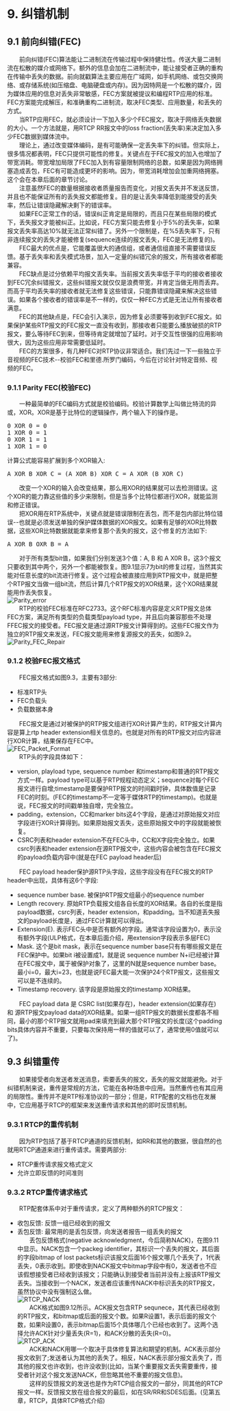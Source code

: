 # 9. 纠错机制
## 9.1 前向纠错(FEC)
&emsp;&emsp;前向纠错(FEC)算法能让二进制流在传输过程中保持健壮性。传送大量二进制流在松散的媒介或网络下。额外的信息会加在二进制流中，能让接受者正确的重构在传输中丢失的数据。前向就戳算法主要应用在广域网，如手机网络、或包交换网络、或存储系统(如压缩盘、电脑硬盘或内存)。因为因特网是一个松散的媒介，因为媒体应用的信息对丢失非常敏感，FEC方案就被提议和编程RTP应用的标准。FEC方案能完成解压，和准确重构二进制流，取决FEC类型、应用数量，和丢失的方式。<br/>
&emsp;&emsp;当RTP应用FEC，就必须设计一下加入多少个FEC报文，取决于网络丢失数据的大小。一个方法就是，用RTCP RR报文中的loss fraction(丢失率)来决定加入多少FEC数据到媒体流中。<br/>
&emsp;&emsp;理论上，通过改变媒体编码，是有可能确保一定丢失率下的纠错。但实际上，很多情况都表明，FEC只提供可能性的修复。关键点在于FEC报文的加入也增加了带宽消耗。带宽增加局限了FEC加入到有容量限制网络的总数，如果是因为网络拥塞造成丢包，FEC有可能造成更坏的影响。因为，带宽消耗增加会加重网络拥塞。这个会在本章后面的章节讨论。<br/>
&emsp;&emsp;注意虽然FEC的数量根据接收者质量报告而变化，对报文丢失并不发送反馈，并且也不能保证所有的丢失报文都能修复。目的是让丢失率降低到能接受的丢失率，然后让错误隐藏解决剩下的错误率。<br/>
&emsp;&emsp;如果FEC正常工作的话，错误纠正肯定是局限的，而且只在某些局限的模式下，丢失报文才能被纠正。比如说，FEC方案只能去修复小于5%的丢失率，如果报文丢失率高达10%就无法正常纠错了。另外一个限制是，在%5丢失率下，只有非连续报文的丢失才能被修复(sequence连续的报文丢失，FEC是无法修复的)。<br/>
&emsp;&emsp;FEC最大的优点是，它能覆盖很大的通信组，或者通信组直接不需要错误反馈。基于丢失率和丢失模式场景，加入一定量的纠错冗余的报文，所有接收者都能兼容。<br/>
&emsp;&emsp;FEC缺点是过分依赖平均报文丢失率。当前报文丢失率低于平均的接收者接收到FEC冗余纠错报文，这些纠错报文就仅仅是浪费带宽，并肯定当做无用而丢弃。而高于平均丢失率的接收者就无法修复这些错误，只能靠错误隐藏来解决这些错误。如果各个接收者的错误率是不一样的，仅仅一种FEC方式是无法让所有接收者满意。<br/>
&emsp;&emsp;FEC的其他缺点是，FEC会引入演示，因为修复必须要等到收到FEC报文。如果保护某些RTP报文的FEC报文一直没有收到，那接收者只能要么播放破损的RTP报文，要么等待FEC到来，但等待肯定就增加了延时。对于交互性很强的应用影响很大，因为这些应用非常需要低延时。<br/>
&emsp;&emsp;FEC的方案很多，有几种FEC对RTP协议非常适合。我们先过一下一些独立于音视频的FEC技术--校验FEC和里德.所罗门编码，今后在讨论针对特定音频、视频的FEC。<br/>

### 9.1.1 Parity FEC(校验FEC)
&emsp;&emsp;一种最简单的FEC编码方式就是校验编码。校验计算数学上叫做比特流的异或，XOR。XOR是基于比特位的逻辑操作，两个输入下的操作是。<br/>
<pre>
0 XOR 0 = 0
1 XOR 0 = 1
0 XOR 1 = 1
1 XOR 1 = 0
</pre>
计算公式能容易扩展到多个XOR输入:<br/>
<pre>
A XOR B XOR C = (A XOR B) XOR C = A XOR (B XOR C)
</pre>
&emsp;&emsp;改变一个XOR的输入会改变结果，那么用XOR的结果就可以去检测错误。这个XOR的能力靠这些值的多少来限制，但是当多个比特位都进行XOR，就能监测和修正错误。<br/>
&emsp;&emsp;把XOR用在RTP系统中，关键点就是错误限制在丢包，而不是包内部比特位错误--也就是必须发送单独的保护媒体数据的XOR报文。如果有足够的XOR比特数据，这些XOR比特数据就能拿来修复那个丢失的报文，这个修复的方法如下:<br/>
<pre>
A XOR B OXR B = A 
</pre>
&emsp;&emsp;对于所有类型bit值，如果我们分别发送3个值：A, B 和 A X0R B，这3个报文只要收到其中两个，另外一个都能被恢复。图9.1显示7为bit的修复过程，当然其实能对任意长度的bit流进行修复。这个过程会被直接应用到RTP报文中，就是把整个RTP报文当做一组bit流，然后计算几个RTP报文的XOR结果，这个XOR结果就能用作丢失恢复。<br/>
![Parity_error](https://github.com/runner365/read_book/blob/master/RTP_RTCP/pic/Parity_revover.png)<br/>
&emsp;&emsp;RTP的校验FEC标准在RFC2733。这个RFC标准内容是定义RTP报文总体FEC方案，满足所有类型的负载类型payload type，并且后向兼容那些不处理FFEC报文的接受者。FEC报文是通过源RTP报文计算得到的。这些FEC报文作为独立的RTP报文来发送，FEC报文能用来修复源报文的丢失，如图9.2。<br/>
![Parity_FEC_Repair](https://github.com/runner365/read_book/blob/master/RTP_RTCP/pic/Parity_FEC_Repair.png)<br/>
### 9.1.2 校验FEC报文格式
&emsp;&emsp;FEC报文格式如图9.3，主要有3部分:<br/>
* 标准RTP头
* FEC负载头
* 负载数据本身

&emsp;&emsp;FEC报文是通过对被保护的RTP报文组进行XOR计算产生的，RTP报文计算内容是算上rtp header extension相关信息的。也就是对所有的RTP报文对应内容进行XOR计算，结果保存在FEC中。<br/>
![FEC_Packet_Format](https://github.com/runner365/read_book/blob/master/RTP_RTCP/pic/FEC_Packet_Format.png)<br/>
&emsp;&emsp;RTP头的字段具体如下：<br>
* version, playload type, sequence number 和timestamp和普通的RTP报文方式一样。payload type可以基于RTP规程动态定义；sequence对每个FEC报文进行自增;timestamp是要保护RTP报文的时间戳时钟，具体数值是记录FEC的时刻。(FEC的timestamp不一定等于媒体RTP的timestamp)。也就是说，FEC报文的时间戳单独自增，完全独立。
* padding，extension，CC和marker bits这4个字段，是通过对原始报文对应字段进行XOR计算得到。如果原始报文丢失，这些原始报文中的字段就能被恢复。
* CSRC列表和header extension不在FEC头中，CC和X字段完全独立。如果csrc列表和header extension在源RTP报文中，这些内容会被包含在FEC报文的payload负载内容中(就是在FEC payload header后)<br/>

&emsp;&emsp;FEC payload header保护源RTP头字段，这些字段没有在FEC报文的RTP header中出现，具体有这6个字段:<br/>
* sequence number base. 被保护RTP报文组最小的sequence number
* Length recovery. 原始RTP负载报文组各自长度的XOR结果。各自的长度是指payload数据，csrc列表，header extension，和padding。当不知道丢失报文的payload长度是，通过FEC计算就可以得出。
* Extension(E). 表示FEC头中是否有额外的字段。通常该字段设置为0，表示没有额外字段(ULP格式，在本章后面介绍，用extension字段表示多层FEC)
* Mask. 这个是bit mask，表示在sequence number base只有有哪些报文是在FEC保护中。如果bit i被设置成1，就是说 sequence number N+i已经被计算在FEC报文中，属于被保护对象了，这里的N就是sequence number base。最小i=0，最大i=23，也就是说FEC最大能一次保护24个RTP报文，这些报文可以是不连续的。
* Timestamp recovery. 该字段是原始报文的timestamp XOR结果。<br/>

&emsp;&emsp;FEC payload data 是 CSRC list(如果存在)，header extension(如果存在) 和 源RTP报文payload data的XOR结果。如果一组RTP报文的数据长度都各不相同，最小的那个RTP报文就用pad来填充到最大那个RTP报文的长度(这个padding bits具体内容并不重要，只要每次保持用一样的值就可以了，通常使用0值就可以了)。

## 9.3 纠错重传
&emsp;&emsp;如果接受者向发送者发送消息，索要丢失的报文，丢失的报文就能避免。对于纠错机制来说，重传是常规的方法，它能在各种场景中应用。当然重传也有其应用的局限性。重传并不是RTP标准协议的一部分；但是，RTP配套的文档也在发展中，它应用基于RTCP的框架来发送重传请求和其他的即时反馈机制。<br/>
### 9.3.1 RTCP的重传机制
&emsp;&emsp;因为RTP包括了基于RTCP通道的反馈机制，如RR和其他的数据，很自然的也就用RTCP通道来进行重传请求。需要两部分: <br/>
+ RTCP重传请求报文格式定义
+ 允许立即反馈的时间准则
### 9.3.2 RTCP重传请求格式
&emsp;&emsp;RTP配套体系中对于重传请求，定义了两种额外的RTCP报文：<br/>
+ 收包反馈: 反馈一组已经收到的报文
+ 丢包反馈: 最常用的是丢包反馈，向发送者报告一组丢失的报文<br/>
&emsp;&emsp;丢包反馈格式(negative acknowledgment，今后简称NACK)，在图9.11中显示。NACK包含一个packeg identifier，其标识一个丢失的报文，其后面的字段bitmap of lost packets标识该报文后面16个报文哪几个丢失了，1代表丢失，0表示收到。即使收到NACK报文中bitmap字段中有0，发送者也不应该假想接受者已经收到该报文；只能确认到接受者当前并没有上报该RTP报文丢失。当接收到一个NACK，发送者应该重传NACK中标识丢失的RTP报文，虽然协议中没有强制这么做。<br/>
![RTCP_NACK](https://github.com/runner365/read_book/blob/master/RTP_RTCP/pic/RTCP_NACK.png)<br/>
&emsp;&emsp;ACK格式如图9.12所示。ACK报文包含RTP sequnece，其代表已经收到的RTP报文，和bitmap或后面的报文个数。如果R设置1，表示后面的报文个数，如果R设置0，表示bitmap后面15个具体哪几个已经也收到了。这两个选择允许ACK针对少量丢失(R=1)，和ACK分散的丢失(R=0)。<br/>
![RTCP_ACK](https://github.com/runner365/read_book/blob/master/RTP_RTCP/pic/RTCP_ACK.png)<br/>
&emsp;&emsp;ACK和NACK用哪一个取决于具体修复算法和期望的机制。ACK表示部分报文收到了;发送者认为其他的丢失了。相反，NACK表示部分报文丢失了，而其他的报文也许收到，也许没收到(比如，当某个重要报文丢失需要重传，接受者针对这个报文发送NACK，但忽略其他不重要的报文信息)。<br/>
&emsp;&emsp;这样的反馈报文的发送也是作为RTCP组合报文的一部分，同其他的RTCP报文一样。反馈报文放在组合报文的最后，如在SR/RR和SDES后面。(见第五章，RTCP，具体RTCP格式介绍)<br/>
